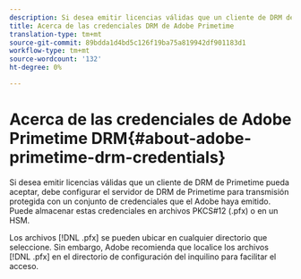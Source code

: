 ```yaml
---
description: Si desea emitir licencias válidas que un cliente de DRM de Primetime pueda aceptar, debe configurar el servidor de DRM de Primetime para transmisión protegida con un conjunto de credenciales que el Adobe haya emitido. Puede almacenar estas credenciales en archivos PKCS#12 (.pfx) o en un HSM.
title: Acerca de las credenciales DRM de Adobe Primetime
translation-type: tm+mt
source-git-commit: 89bdda1d4bd5c126f19ba75a819942df901183d1
workflow-type: tm+mt
source-wordcount: '132'
ht-degree: 0%

---
```



# Acerca de las credenciales de Adobe Primetime DRM{#about-adobe-primetime-drm-credentials}

Si desea emitir licencias válidas que un cliente de DRM de Primetime pueda aceptar, debe configurar el servidor de DRM de Primetime para transmisión protegida con un conjunto de credenciales que el Adobe haya emitido. Puede almacenar estas credenciales en archivos PKCS#12 (.pfx) o en un HSM.

Los archivos [!DNL .pfx] se pueden ubicar en cualquier directorio que seleccione. Sin embargo, Adobe recomienda que localice los archivos [!DNL .pfx] en el directorio de configuración del inquilino para facilitar el acceso.

